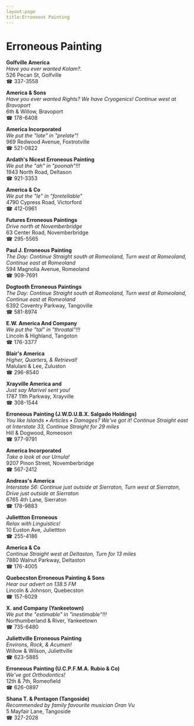 ```yaml
---
layout:page
title:Erroneous Painting
---
```

# Erroneous Painting

**Golfville America**  
_Have you ever wanted Kolam?._  
526 Pecan St, Golfville  
☎ 337-3558



**America & Sons**  
_Have you ever wanted Rights? We have Cryogenics! 
Continue west at Bravoport_  
6th & Willow, Bravoport  
☎ 178-6408



**America Incorporated**  
_We put the "late" in "prelate"!_  
969 Redwood Avenue, Foxtrotville  
☎ 521-0822



**Ardath's Nicest Erroneous Painting**  
_We put the "ah" in "poonah"!!!_  
1943 North Road, Deltason  
☎ 921-3353



**America & Co**  
_We put the "le" in "foretellable"_  
4790 Cypress Road, Victorford  
☎ 412-0961



**Futures Erroneous Paintings**  
_Drive north at Novemberbridge_  
63 Center Road, Novemberbridge  
☎ 295-5565



**Paul J. Erroneous Painting**  
_The Day: Continue Straight south at Romeoland, Turn west at Romeoland, Continue east at Romeoland_  
594 Magnolia Avenue, Romeoland  
☎ 909-7691



**Dogtooth Erroneous Paintings**  
_The Day: Continue Straight south at Romeoland, Turn west at Romeoland, Continue east at Romeoland_  
6392 Coventry Parkway, Tangoville  
☎ 581-8974



**E.W. America And Company**  
_We put the "tal" in "throatal"!!!_  
Lincoln & Highland, Tangoton  
☎ 176-3377



**Blair's America**  
_Higher, Quarters, & Retrieval!_  
Malulani & Lee, Zuluston  
☎ 296-8540



**Xrayville America and**  
_Just say Marivel sent you!_  
1787 11th Parkway, Xrayville  
☎ 308-1544



**Erroneous Painting (J.W.D.U.B.X. Salgado Holdings)**  
_You like Islands • Articles • Damages? We've got it! 
Continue Straight east at Interstate 33, Continue Straight for 29 miles_  
Hill & Dogwood, Romeoson  
☎ 977-9791



**America Incorporated**  
_Take a look at our Urnula!_  
9207 Pinon Street, Novemberbridge  
☎ 567-2412



**Andreas's America**  
_Interstate 56: Continue just outside at Sierraton, Turn west at Sierraton, Drive just outside at Sierraton_  
6765 4th Lane, Sierraton  
☎ 178-9883



**Juliettton Erroneous**  
_Relax with Linguistics!_  
10 Euston Ave, Juliettton  
☎ 255-4186



**America & Co**  
_Continue Straight west at Deltaston, Turn for 13 miles_  
7880 Walnut Parkway, Deltaston  
☎ 176-4005



**Quebecston Erroneous Painting & Sons**  
_Hear our advert on 138.5 FM_  
Lincoln & Johnson, Quebecston  
☎ 157-6029



**X. and Company (Yankeetown)**  
_We put the "estimable" in "inestimable"!!!_  
Northumberland & River, Yankeetown  
☎ 735-6480



**Juliettville Erroneous Painting**  
_Environs, Rock, & Acumen!_  
Willow & Wilson, Juliettville  
☎ 623-5885



**Erroneous Painting (U.C.P.F.M.A. Rubio & Co)**  
_We've got Orthodontics!_  
12th & 7th, Romeofield  
☎ 626-0897



**Shana T. & Pentagon (Tangoside)**  
_Recommended by family favourite musician Oran Vu_  
5 Mayfair Lane, Tangoside  
☎ 327-2028



